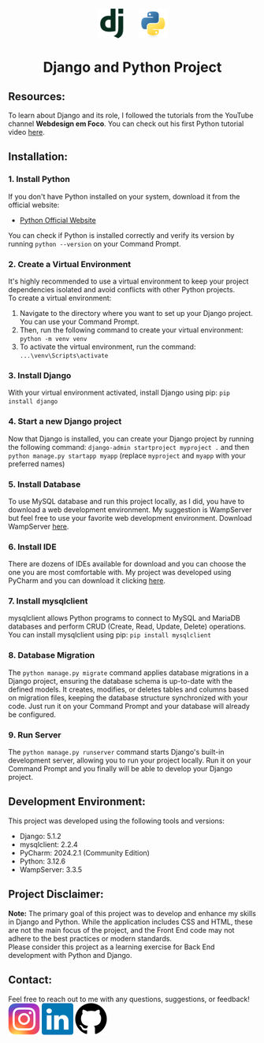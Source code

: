 <p align="center">
  <img src="https://github.com/devicons/devicon/blob/master/icons/django/django-plain.svg" height="60" width="60" style="margin-right: 20px;">
  <img src="https://github.com/devicons/devicon/blob/master/icons/python/python-original.svg" height="60" width="60">
</p>

<div align="center">
  <h1>Django and Python Project</h1>
</div>

## Resources:
To learn about Django and its role, I followed the tutorials from the YouTube channel **Webdesign em Foco**. You can check out his first Python tutorial video [here](https://www.youtube.com/watch?v=zcjBIt6rwTY).

## Installation:
### 1. Install Python
If you don't have Python installed on your system, download it from the official website:
- [Python Official Website](https://www.python.org/)

You can check if Python is installed correctly and verify its version by running ` python --version ` on your Command Prompt.

### 2. Create a Virtual Environment
It's highly recommended to use a virtual environment to keep your project dependencies isolated and avoid conflicts with other Python projects.<br/>
To create a virtual environment:
  1. Navigate to the directory where you want to set up your Django project. You can use your Command Prompt.
  2. Then, run the following command to create your virtual environment: ` python -m venv venv `
  3. To activate the virtual environment, run the command: ` ...\venv\Scripts\activate `

### 3. Install Django
With your virtual environment activated, install Django using pip: ` pip install django `

### 4. Start a new Django project
Now that Django is installed, you can create your Django project by running the following command: ` django-admin startproject myproject . ` and then ` python manage.py startapp myapp `
(replace ` myproject ` and ` myapp ` with your preferred names)

### 5. Install Database
To use MySQL database and run this project locally, as I did, you have to download a web development environment. My suggestion is WampServer but feel free to use your favorite web development environment. Download WampServer [here](https://www.wampserver.com/en/).

### 6. Install IDE
There are dozens of IDEs available for download and you can choose the one you are most comfortable with. My project was developed using PyCharm and you can download it clicking [here](https://www.jetbrains.com/pycharm/).

### 7. Install mysqlclient
mysqlclient allows Python programs to connect to MySQL and MariaDB databases and perform CRUD (Create, Read, Update, Delete) operations. You can install mysqlclient using pip: ` pip install mysqlclient `

### 8. Database Migration
The ` python manage.py migrate ` command applies database migrations in a Django project, ensuring the database schema is up-to-date with the defined models. It creates, modifies, or deletes tables and columns based on migration files, keeping the database structure synchronized with your code. Just run it on your Command Prompt and your database will already be configured.

### 9. Run Server
The ` python manage.py runserver ` command starts Django's built-in development server, allowing you to run your project locally. Run it on your Command Prompt and you finally will be able to develop your Django project.

## Development Environment:
This project was developed using the following tools and versions:
  - Django: 5.1.2
  - mysqlclient: 2.2.4
  - PyCharm: 2024.2.1 (Community Edition)
  - Python: 3.12.6
  - WampServer: 3.3.5 

## Project Disclaimer:
**Note:** The primary goal of this project was to develop and enhance my skills in Django and Python. While the application includes  CSS and HTML, these are not the main focus of the project, and the Front End code may not adhere to the best practices or modern standards.<br/>
Please consider this project as a learning exercise for Back End development with Python and Django.

## Contact:
Feel free to reach out to me with any questions, suggestions, or feedback!<br/>
[![Instagram](https://github.com/CLorant/readme-social-icons/blob/main/large/filled/instagram.svg)](https://www.instagram.com/mateuszcalderon/)
[![LinkedIn](https://github.com/CLorant/readme-social-icons/blob/main/large/filled/linkedin.svg)](https://www.linkedin.com/in/mateuszcalderonreis/)
[![GitHub](https://github.com/CLorant/readme-social-icons/blob/main/large/filled/github.svg)](https://github.com/mateuszcalderon)
